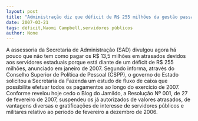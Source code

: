 ```yaml
---
layout: post
title: "Administração diz que déficit de R$ 255 milhões da gestão passada não permite pagar atrasados a servidores"
date: 2007-03-21
tags: déficit,Naomi Campbell,servidores públicos
author: None
---
```

A assessoria da Secretaria de Administração (SAD) divulgou agora há pouco que não tem como pagar os R$ 13,5 milhões em atrasados devidos aos servidores estaduais porque está diante de um déficit de R$ 255 milhões, anunciado em janeiro de 2007.
Segundo informa, através do Conselho Superior de Política de Pessoal (CSPP), o governo do Estado solicitou a Secretaria da Fazenda um estudo de fluxo de caixa que possibilite efetuar todos os pagamentos ao longo do exercício de 2007. 
Conforme revelou hoje cedo o Blog do Jamildo, a Resolução Nº 001, de 27 de fevereiro de 2007, suspendeu os já autorizados de valores atrasados, de vantagens diversas e gratificações de interesse de servidores públicos e militares relativo ao período de fevereiro a dezembro de 2006.  